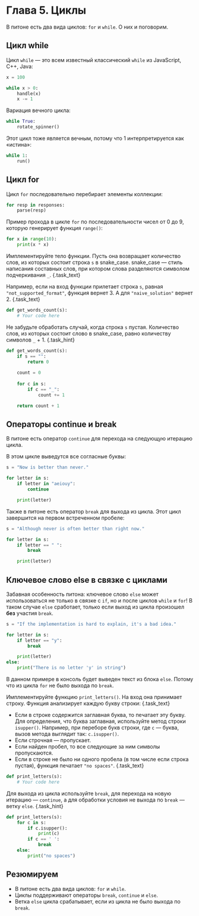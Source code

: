 # Глава 5. Циклы

В питоне есть два вида циклов: `for` и `while`. О них и поговорим.


## Цикл while
Цикл `while` — это всем известный классический `while` из JavaScript, C++, Java:

```python
x = 100

while x > 0:
    handle(x)
    x -= 1
```

Вариация вечного цикла:

```python
while True:
    rotate_spinner()
```

Этот цикл тоже является вечным, потому что 1 интерпретируется как «истина»:

```python
while 1:
    run()
```

## Цикл for
Цикл `for` последовательно перебирает элементы коллекции:

```python
for resp in responses:
    parse(resp)
```

Пример прохода в цикле `for` по последовательности чисел от 0 до 9, которую генерирует функция `range()`:

```python
for x in range(10):
    print(x * x)
```

Имплементируйте тело функции. Пусть она возвращает количество слов, из которых состоит строка `s` в snake_case. snake_case — стиль написания составных слов, при котором слова разделяются символом подчеркивания `_`. {.task_text}

Например, если на вход функции прилетает строка `s`, равная `"not_supported_format"`, функция вернет 3. А для `"naive_solution"` вернет 2. {.task_text}

```python  {.task_source #python_chapter_0050_task_0010}
def get_words_count(s):
    # Your code here
```
Не забудьте обработать случай, когда строка `s` пустая. Количество слов, из которых состоит слово в snake_case, равно количеству символов `_` + 1. {.task_hint}
```python {.task_answer}
def get_words_count(s):
    if s == "":
        return 0
        
    count = 0
    
    for c in s:
        if c == "_":
            count += 1

    return count + 1
```

## Операторы continue и break
В питоне есть оператор `continue` для перехода на следующую итерацию цикла.

В этом цикле выведутся все согласные буквы:

```python
s = "Now is better than never."

for letter in s:
    if letter in "aeiouy":
        continue

    print(letter)
```

Также в питоне есть оператор `break` для выхода из цикла. Этот цикл завершится на первом встреченном пробеле:

```python
s = "Although never is often better than right now."

for letter in s:
    if letter == " ":
        break

    print(letter)
```

## Ключевое слово else в связке с циклами
Забавная особенность питона: ключевое слово `else` может использоваться не только в связке с `if`, но и после циклов `while` и `for`! В таком случае `else` сработает, только если выход из цикла произошел **без** участия `break`. 

```python
s = "If the implementation is hard to explain, it's a bad idea."

for letter in s:
    if letter == "y":
        break

    print(letter)
else:
    print("There is no letter 'y' in string")
```

В данном примере в консоль будет выведен текст из блока `else`. Потому что из цикла `for` не было выхода по `break`.

Имплементируйте функцию `print_letters()`. На вход она принимает строку. Функция анализирует каждую букву строки: {.task_text}
- Если в строке содержится заглавная буква, то печатает эту букву. Для определения, что буква заглавная, используйте метод строки `isupper()`. Например, при переборе букв строки, где `c` — буква, вызов метода выглядит так: `c.isupper()`.
- Если строчная — пропускает.
- Если найден пробел, то все следующие за ним символы пропускаются.
- Если в строке не было ни одного пробела (в том числе если строка пустая), функция печатает `"no spaces"`.
 {.task_text}
 
```python {.task_source #python_chapter_0050_task_0020}
def print_letters(s):
    # Your code here
```
Для выхода из цикла используйте `break`, для перехода на новую итерацию — `continue`, а для обработки условия не выхода по `break` — ветку `else`. {.task_hint}
```python {.task_answer}
def print_letters(s):
    for с in s:
        if с.isupper():
            print(с)
        if с == ' ':
            break            
    else:
        print("no spaces")
```

## Резюмируем
- В питоне есть два вида циклов: `for` и `while`. 
- Циклы поддерживают операторы `break`, `continue` и `else`.
- Ветка `else` цикла срабатывает, если из цикла не было выхода по `break`.

